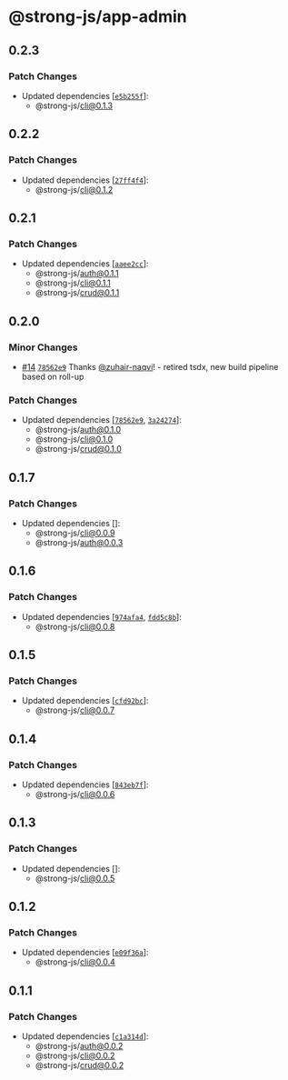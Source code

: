 # @strong-js/app-admin

## 0.2.3

### Patch Changes

- Updated dependencies [[`e5b255f`](https://github.com/strongly-labs/strong-js/commit/e5b255f75756e5fe0e1c94ee4349cf22943628ca)]:
  - @strong-js/cli@0.1.3

## 0.2.2

### Patch Changes

- Updated dependencies [[`27ff4f4`](https://github.com/strongly-labs/strong-js/commit/27ff4f47e8393fceacc3ed22ece08e19ae1860a0)]:
  - @strong-js/cli@0.1.2

## 0.2.1

### Patch Changes

- Updated dependencies [[`aaee2cc`](https://github.com/strongly-labs/strong-js/commit/aaee2cc6c04f63f1673aabc2f3c72002728ddcaa)]:
  - @strong-js/auth@0.1.1
  - @strong-js/cli@0.1.1
  - @strong-js/crud@0.1.1

## 0.2.0

### Minor Changes

- [#14](https://github.com/strongly-labs/strong-js/pull/14) [`78562e9`](https://github.com/strongly-labs/strong-js/commit/78562e974a895c7dfe0c6f5765414edb34764802) Thanks [@zuhair-naqvi](https://github.com/zuhair-naqvi)! - retired tsdx, new build pipeline based on roll-up

### Patch Changes

- Updated dependencies [[`78562e9`](https://github.com/strongly-labs/strong-js/commit/78562e974a895c7dfe0c6f5765414edb34764802), [`3a24274`](https://github.com/strongly-labs/strong-js/commit/3a2427459089391820cb61a7396f5b1f789799ef)]:
  - @strong-js/auth@0.1.0
  - @strong-js/cli@0.1.0
  - @strong-js/crud@0.1.0

## 0.1.7

### Patch Changes

- Updated dependencies []:
  - @strong-js/cli@0.0.9
  - @strong-js/auth@0.0.3

## 0.1.6

### Patch Changes

- Updated dependencies [[`974afa4`](https://github.com/strongly-labs/strong-js/commit/974afa4784676ccd29ccf0966eee501dedaf2e60), [`fdd5c8b`](https://github.com/strongly-labs/strong-js/commit/fdd5c8bd623123c41ac21b52779f092d8863ce49)]:
  - @strong-js/cli@0.0.8

## 0.1.5

### Patch Changes

- Updated dependencies [[`cfd92bc`](https://github.com/strongly-labs/strong-js/commit/cfd92bc02ada56812e4892965475cc4a93db3820)]:
  - @strong-js/cli@0.0.7

## 0.1.4

### Patch Changes

- Updated dependencies [[`843eb7f`](https://github.com/strongly-labs/strong-js/commit/843eb7f5861f6be550966e6b05c3258bdd71f8ce)]:
  - @strong-js/cli@0.0.6

## 0.1.3

### Patch Changes

- Updated dependencies []:
  - @strong-js/cli@0.0.5

## 0.1.2

### Patch Changes

- Updated dependencies [[`e09f36a`](https://github.com/strongly-labs/strong-js/commit/e09f36a640bf3722c6ac971a004adddb3f86fd4c)]:
  - @strong-js/cli@0.0.4

## 0.1.1

### Patch Changes

- Updated dependencies [[`c1a314d`](https://github.com/strongly-labs/strongly/commit/c1a314daff85da271fba691f2619e210dda50f88)]:
  - @strong-js/auth@0.0.2
  - @strong-js/cli@0.0.2
  - @strong-js/crud@0.0.2
